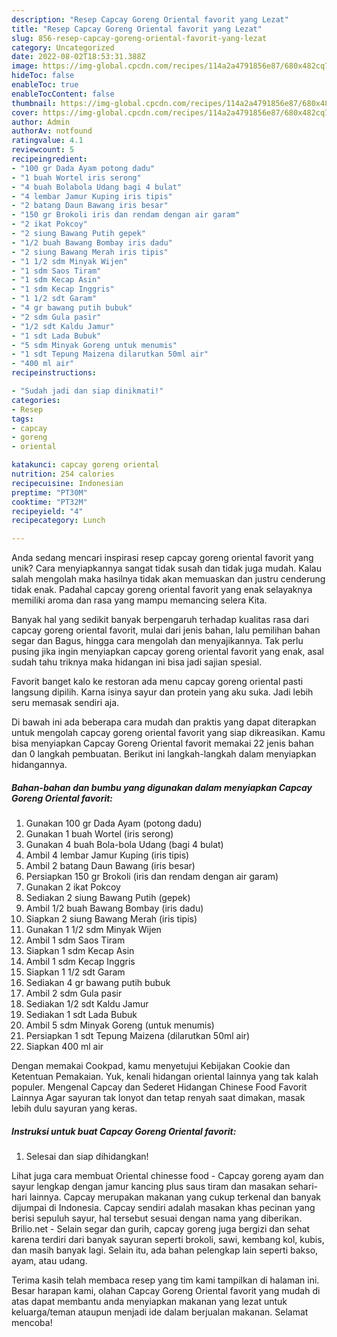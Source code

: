```yaml
---
description: "Resep Capcay Goreng Oriental favorit yang Lezat"
title: "Resep Capcay Goreng Oriental favorit yang Lezat"
slug: 856-resep-capcay-goreng-oriental-favorit-yang-lezat
category: Uncategorized
date: 2022-08-02T18:53:31.388Z
image: https://img-global.cpcdn.com/recipes/114a2a4791856e87/680x482cq70/capcay-goreng-oriental-favorit-foto-resep-utama.jpg
hideToc: false
enableToc: true
enableTocContent: false
thumbnail: https://img-global.cpcdn.com/recipes/114a2a4791856e87/680x482cq70/capcay-goreng-oriental-favorit-foto-resep-utama.jpg
cover: https://img-global.cpcdn.com/recipes/114a2a4791856e87/680x482cq70/capcay-goreng-oriental-favorit-foto-resep-utama.jpg
author: Admin
authorAv: notfound
ratingvalue: 4.1
reviewcount: 5
recipeingredient:
- "100 gr Dada Ayam potong dadu"
- "1 buah Wortel iris serong"
- "4 buah Bolabola Udang bagi 4 bulat"
- "4 lembar Jamur Kuping iris tipis"
- "2 batang Daun Bawang iris besar"
- "150 gr Brokoli iris dan rendam dengan air garam"
- "2 ikat Pokcoy"
- "2 siung Bawang Putih gepek"
- "1/2 buah Bawang Bombay iris dadu"
- "2 siung Bawang Merah iris tipis"
- "1 1/2 sdm Minyak Wijen"
- "1 sdm Saos Tiram"
- "1 sdm Kecap Asin"
- "1 sdm Kecap Inggris"
- "1 1/2 sdt Garam"
- "4 gr bawang putih bubuk"
- "2 sdm Gula pasir"
- "1/2 sdt Kaldu Jamur"
- "1 sdt Lada Bubuk"
- "5 sdm Minyak Goreng untuk menumis"
- "1 sdt Tepung Maizena dilarutkan 50ml air"
- "400 ml air"
recipeinstructions:

- "Sudah jadi dan siap dinikmati!"
categories:
- Resep
tags:
- capcay
- goreng
- oriental

katakunci: capcay goreng oriental 
nutrition: 254 calories
recipecuisine: Indonesian
preptime: "PT30M"
cooktime: "PT32M"
recipeyield: "4"
recipecategory: Lunch

---
```





Anda sedang mencari inspirasi resep capcay goreng oriental favorit yang unik? Cara menyiapkannya sangat tidak susah dan tidak juga mudah. Kalau salah mengolah maka hasilnya tidak akan memuaskan dan justru cenderung tidak enak. Padahal capcay goreng oriental favorit yang enak selayaknya memiliki aroma dan rasa yang mampu memancing selera Kita.





Banyak hal yang sedikit banyak berpengaruh terhadap kualitas rasa dari capcay goreng oriental favorit, mulai dari jenis bahan, lalu pemilihan bahan segar dan Bagus, hingga cara mengolah dan menyajikannya. Tak perlu pusing jika ingin menyiapkan capcay goreng oriental favorit yang enak,      asal sudah tahu triknya maka hidangan ini bisa jadi sajian spesial.














Favorit banget kalo ke restoran ada menu capcay goreng oriental pasti langsung dipilih. Karna isinya sayur dan protein yang aku suka. Jadi lebih seru memasak sendiri aja.






Di bawah ini ada beberapa cara mudah dan praktis yang dapat diterapkan untuk mengolah capcay goreng oriental favorit yang siap dikreasikan. Kamu bisa menyiapkan Capcay Goreng Oriental favorit memakai 22 jenis bahan dan 0 langkah pembuatan. Berikut ini langkah-langkah dalam menyiapkan hidangannya.

<!--inarticleads1-->

##### Bahan-bahan dan bumbu yang digunakan dalam menyiapkan Capcay Goreng Oriental favorit:

1. Gunakan 100 gr Dada Ayam (potong dadu)
1. Gunakan 1 buah Wortel (iris serong)
1. Gunakan 4 buah Bola-bola Udang (bagi 4 bulat)
1. Ambil 4 lembar Jamur Kuping (iris tipis)
1. Ambil 2 batang Daun Bawang (iris besar)
1. Persiapkan 150 gr Brokoli (iris dan rendam dengan air garam)
1. Gunakan 2 ikat Pokcoy
1. Sediakan 2 siung Bawang Putih (gepek)
1. Ambil 1/2 buah Bawang Bombay (iris dadu)
1. Siapkan 2 siung Bawang Merah (iris tipis)
1. Gunakan 1 1/2 sdm Minyak Wijen
1. Ambil 1 sdm Saos Tiram
1. Siapkan 1 sdm Kecap Asin
1. Ambil 1 sdm Kecap Inggris
1. Siapkan 1 1/2 sdt Garam
1. Sediakan 4 gr bawang putih bubuk
1. Ambil 2 sdm Gula pasir
1. Sediakan 1/2 sdt Kaldu Jamur
1. Sediakan 1 sdt Lada Bubuk
1. Ambil 5 sdm Minyak Goreng (untuk menumis)
1. Persiapkan 1 sdt Tepung Maizena (dilarutkan 50ml air)
1. Siapkan 400 ml air


Dengan memakai Cookpad, kamu menyetujui Kebijakan Cookie dan Ketentuan Pemakaian. Yuk, kenali hidangan oriental lainnya yang tak kalah populer. Mengenal Capcay dan Sederet Hidangan Chinese Food Favorit Lainnya Agar sayuran tak lonyot dan tetap renyah saat dimakan, masak lebih dulu sayuran yang keras. 

<!--inarticleads2-->

##### Instruksi untuk buat Capcay Goreng Oriental favorit:


1. Selesai dan siap dihidangkan!

Lihat juga cara membuat Oriental chinesse food - Capcay goreng ayam dan sayur lengkap dengan jamur kancing plus saus tiram dan masakan sehari-hari lainnya. Capcay merupakan makanan yang cukup terkenal dan banyak dijumpai di Indonesia. Capcay sendiri adalah masakan khas pecinan yang berisi sepuluh sayur, hal tersebut sesuai dengan nama yang diberikan. Brilio.net - Selain segar dan gurih, capcay goreng juga bergizi dan sehat karena terdiri dari banyak sayuran seperti brokoli, sawi, kembang kol, kubis, dan masih banyak lagi. Selain itu, ada bahan pelengkap lain seperti bakso, ayam, atau udang. 

Terima kasih telah membaca resep yang tim kami tampilkan di halaman ini. Besar harapan kami, olahan Capcay Goreng Oriental favorit yang mudah di atas dapat membantu anda menyiapkan makanan yang lezat untuk keluarga/teman ataupun menjadi ide dalam berjualan makanan. Selamat mencoba!
